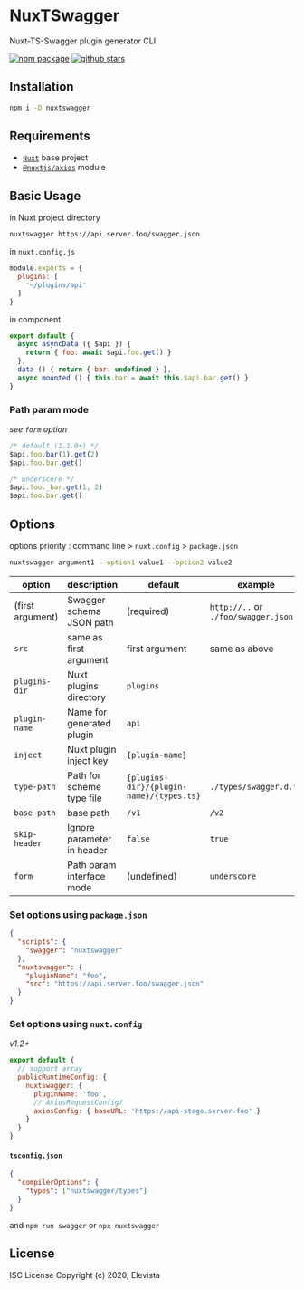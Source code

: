 # NuxTSwagger
Nuxt-TS-Swagger plugin generator CLI

[![npm package](https://img.shields.io/npm/v/nuxtswagger.svg?maxAge=2592000&style=flat-square)](https://www.npmjs.com/package/nuxtswagger)
[![github stars](https://img.shields.io/github/stars/Elevista/nuxtswagger?style=social)](https://github.com/Elevista/nuxtswagger)

## Installation
```sh
npm i -D nuxtswagger
```

## Requirements
- [`Nuxt`](https://nuxtjs.org) base project
- [`@nuxtjs/axios`](https://axios.nuxtjs.org) module

## Basic Usage
in Nuxt project directory
```sh
nuxtswagger https://api.server.foo/swagger.json
```
in `nuxt.config.js`
```js
module.exports = {
  plugins: [
    '~/plugins/api'
  ]
}
```
in component
```js
export default {
  async asyncData ({ $api }) {
    return { foo: await $api.foo.get() }
  },
  data () { return { bar: undefined } },
  async mounted () { this.bar = await this.$api.bar.get() }
}
```

### Path param mode

*see `form` option*

```js
/* default (1.1.0+) */
$api.foo.bar(1).get(2)
$api.foo.bar.get()

/* underscore */
$api.foo._bar.get(1, 2)
$api.foo.bar.get()
```

## Options

options priority : command line > `nuxt.config` > `package.json`

```sh
nuxtswagger argument1 --option1 value1 --option2 value2
```

| option | description | default | example |
| --- | --- | --- | --- |
| (first argument) | Swagger schema JSON path | (required) | `http://..` or `./foo/swagger.json`  |
| `src` | same as first argument | first argument | same as above  |
| `plugins-dir` | Nuxt plugins directory | `plugins` |  |
| `plugin-name` | Name for generated plugin | `api` |  |
| `inject` | Nuxt plugin inject key | `{plugin-name}` |  |
| `type-path` | Path for scheme type file | `{plugins-dir}/{plugin-name}/{types.ts}` | `./types/swagger.d.ts` |
| `base-path` | base path | `/v1` | `/v2` |
| `skip-header` | Ignore parameter in header | `false` | `true` |
| `form` | Path param interface mode | (undefined) | `underscore` |

### Set options using `package.json`
```json
{
  "scripts": {
    "swagger": "nuxtswagger"
  },
  "nuxtswagger": {
    "pluginName": "foo",
    "src": "https://api.server.foo/swagger.json"
  }
}
```

### Set options using `nuxt.config`

*v1.2+*

```js
export default {
  // support array
  publicRuntimeConfig: {
    nuxtswagger: {
      pluginName: 'foo',
      // AxiosRequestConfig?
      axiosConfig: { baseURL: 'https://api-stage.server.foo' }
    }
  }
}
```

#### `tsconfig.json`

```json
{
  "compilerOptions": {
    "types": ["nuxtswagger/types"]
  }
}
```



and `npm run swagger` or `npx nuxtswagger`


## License
ISC License
Copyright (c) 2020, Elevista
